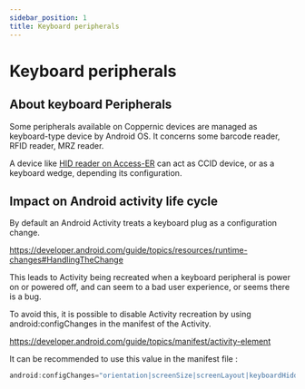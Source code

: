 ```yaml
---
sidebar_position: 1
title: Keyboard peripherals
---
```


Keyboard peripherals
==================================

About keyboard Peripherals
------------------------

Some peripherals available on Coppernic devices are managed as keyboard-type device by Android OS.
It concerns some barcode reader, RFID reader, MRZ reader.

A device like [HID reader on Access-ER](/docs/product/access-er/hid) can act as CCID device, or as a keyboard wedge, depending its configuration.

Impact on Android activity life cycle
------------------------

By default an Android Activity treats a keyboard plug as a configuration change.

https://developer.android.com/guide/topics/resources/runtime-changes#HandlingTheChange

This leads to Activity being recreated when a keyboard peripheral is power on or powered off, and can seem to a bad user experience, or seems there is a bug.

To avoid this, it is possible to disable Activity recreation by using android:configChanges in the manifest of the Activity.

https://developer.android.com/guide/topics/manifest/activity-element

It can be recommended to use this value in the manifest file :

```java
android:configChanges="orientation|screenSize|screenLayout|keyboardHidden|keyboard|locale"
```

